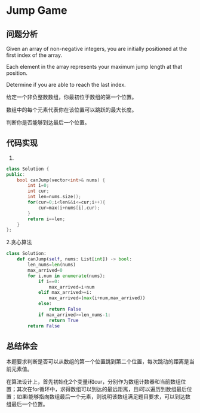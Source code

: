 #  Jump Game

## 问题分析

Given an array of non-negative integers, you are initially positioned at the first index of the array.

Each element in the array represents your maximum jump length at that position.

Determine if you are able to reach the last index.

给定一个非负整数数组，你最初位于数组的第一个位置。

数组中的每个元素代表你在该位置可以跳跃的最大长度。

判断你是否能够到达最后一个位置。

## 代码实现

1.
``` C++
class Solution {
public:
    bool canJump(vector<int>& nums) {
        int i=0;
        int cur;
        int len=nums.size();
        for(cur=0;i<len&&i<=cur;i++){
            cur=max(i+nums[i],cur);
        }
        return i==len;
    }
};
```

2.贪心算法
```python
class Solution:
    def canJump(self, nums: List[int]) -> bool:
        len_nums=len(nums) 
        max_arrived=0 
        for i,num in enumerate(nums): 
            if i==0: 
                max_arrived=i+num 
            elif max_arrived>=i: 
                max_arrived=(max(i+num,max_arrived)) 
            else: 
                return False 
            if max_arrived>=len_nums-1: 
                return True 
        return False
```

## 总结体会

本题要求判断是否可以从数组的第一个位置跳到第二个位置，每次跳动的距离是当前元素值。

在算法设计上，首先初始化2个变量i和cur，分别作为数组计数器和当前数组位置；其次在for循环中，求得数组可以到达的最远距离，且i可以遍历到数组最后位置；如果i能够指向数组最后一个元素，则说明该数组满足题目要求，可以到达数组最后一个位置。
